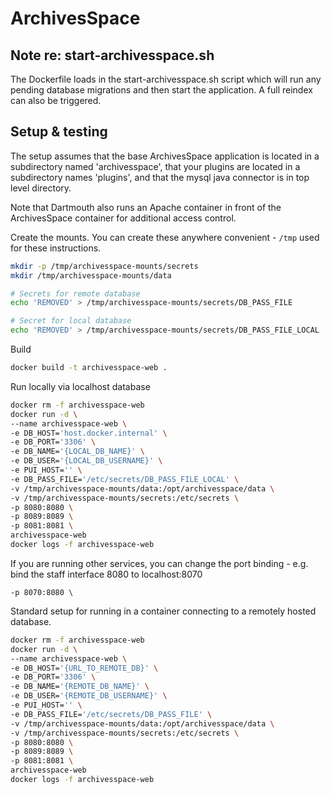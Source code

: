# ArchivesSpace

## Note re: start-archivesspace.sh
The Dockerfile loads in the start-archivesspace.sh script which will
run any pending database migrations and then start the application. A full reindex
can also be triggered.

## Setup & testing

The setup assumes that the base ArchivesSpace application is located in a subdirectory
named 'archivesspace', that your plugins are located in a subdirectory names 'plugins',
and that the mysql java connector is in top level directory. 

Note that Dartmouth also runs an Apache container in front of the ArchivesSpace container
for additional access control.

Create the mounts. You can create these anywhere convenient - `/tmp` used for
these instructions.

```sh
mkdir -p /tmp/archivesspace-mounts/secrets
mkdir /tmp/archivesspace-mounts/data

# Secrets for remote database
echo 'REMOVED' > /tmp/archivesspace-mounts/secrets/DB_PASS_FILE

# Secret for local database
echo 'REMOVED' > /tmp/archivesspace-mounts/secrets/DB_PASS_FILE_LOCAL
```

Build

```sh
docker build -t archivesspace-web .
```

Run locally via localhost database

```sh
docker rm -f archivesspace-web
docker run -d \
--name archivesspace-web \
-e DB_HOST='host.docker.internal' \
-e DB_PORT='3306' \
-e DB_NAME='{LOCAL_DB_NAME}' \
-e DB_USER='{LOCAL_DB_USERNAME}' \
-e PUI_HOST='' \
-e DB_PASS_FILE='/etc/secrets/DB_PASS_FILE_LOCAL' \
-v /tmp/archivesspace-mounts/data:/opt/archivesspace/data \
-v /tmp/archivesspace-mounts/secrets:/etc/secrets \
-p 8080:8080 \
-p 8089:8089 \
-p 8081:8081 \
archivesspace-web
docker logs -f archivesspace-web
```

If you are running other services, you can change the port binding - e.g. bind
the staff interface 8080 to localhost:8070

```
-p 8070:8080 \
```

Standard setup for running in a container connecting to a remotely hosted database.

```sh
docker rm -f archivesspace-web
docker run -d \
--name archivesspace-web \
-e DB_HOST='{URL_TO_REMOTE_DB}' \
-e DB_PORT='3306' \
-e DB_NAME='{REMOTE_DB_NAME}' \
-e DB_USER='{REMOTE_DB_USERNAME}' \
-e PUI_HOST='' \
-e DB_PASS_FILE='/etc/secrets/DB_PASS_FILE' \
-v /tmp/archivesspace-mounts/data:/opt/archivesspace/data \
-v /tmp/archivesspace-mounts/secrets:/etc/secrets \
-p 8080:8080 \
-p 8089:8089 \
-p 8081:8081 \
archivesspace-web
docker logs -f archivesspace-web
```

